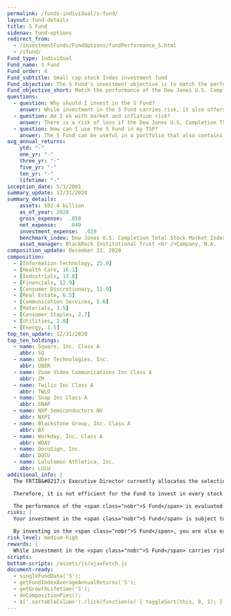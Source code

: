 ```yaml
---
permalink: /funds-individual/s-fund/
layout: fund-details
title: S Fund
sidenav: fund-options
redirect_from:
  - /InvestmentFunds/FundOptions/fundPerformance_S.html
  - /sfund/
Fund_type: Individual
Fund_name: S Fund
Fund_order: 4
Fund_subtitle: Small cap stock Index investment fund
Fund_objective: The S Fund's investment objective is to match the performance of the Dow Jones U.S. Completion Total Stock Market Index, a broad market index made up of stocks of small-to-medium U.S. companies not included in the S&P 500 Index.
Fund_objective_short: Match the performance of the Dow Jones U.S. Completion Total Stock Market Index.
questions:
  - question: Why should I invest in the S Fund?
    answer: While investment in the S Fund carries risk, it also offers the opportunity to experience gains from equity ownership of small-to-mid-sized U.S. companies. It provides an excellent means of further diversifying your domestic equity holdings.
  - question: Am I ok with market and inflation risk?
    answer: There is a risk of loss if the Dow Jones U.S. Completion TSM Index declines in response to changes in overall economic conditions (<span data-term="Market Risk" class="js-glossary-toggle term term-end">market risk</span>) or if <span class="nobr">S Fund</span> investments do not outpace or grow enough to offset the reduction in purchasing power (<span data-term="Inflation Risk" class="js-glossary-toggle term term-end">inflation risk</span>).
  - question: How can I use the S Fund in my TSP?
    answer: The S Fund can be useful in a portfolio that also contains stock funds that track other indexes. The C, S, and I Funds, for example, track different segments of the overall stock market without overlapping. By investing in all segments of the stock market (as opposed to just one), you reduce your exposure to market risk.
avg_annual_returns:
    ytd: "-"
    one_yr: "-"
    three_yr: "-"
    five_yr: "-"
    ten_yr: "-"
    lifetime: "-"
inception_date: 5/1/2001
summary_update: 12/31/2020
summary_details:
    assets: $92.4 billion
    as_of_year: 2020
    gross_expense:  .058
    net_expense:    .049
    investment_expense:  .019
    benchmark_index: Dow Jones U.S. Completion Total Stock Market Index | spglobal.com
    asset_manager: BlackRock Institutional Trust <br />Company, N.A.
composition_update: December 31, 2020
composition:
  - [Information Technology, 25.0]
  - [Health Care, 16.1]
  - [Industrials, 13.0]
  - [Financials, 12.9]
  - [Consumer Discretionary, 11.0]
  - [Real Estate, 6.5]
  - [Communication Services, 5.6]
  - [Materials, 3.5]
  - [Consumer Staples, 2.7]
  - [Utilities, 2.0]
  - [Energy, 1.5]
top_ten_update: 12/31/2020
top_ten_holdings:
  - name: Square, Inc. Class A
    abbr: SQ
  - name: Uber Technologies, Inc.
    abbr: UBER
  - name: Zoom Video Communications Inc Class A
    abbr: ZM
  - name: Twilio Inc Class A
    abbr: TWLO
  - name: Snap Inc Class A
    abbr: SNAP
  - name: NXP Semiconductors NV
    abbr: NXPI
  - name: Blackstone Group, Inc. Class A
    abbr: BX
  - name: Workday, Inc. Class A
    abbr: WDAY
  - name: DocuSign, Inc.
    abbr: DOCU
  - name: Lululemon Athletica, Inc.
    abbr: LULU
additional_info: |
  The FRTIB&#8217;s Executive Director currently allocates the selection, purchase, investment, and management of assets contained in the <span class="nobr">S Fund</span> to BlackRock Institutional Trust Company, N.A. The Fund is invested in the Dow Jones U.S. Completion TSM Index, which contains a large number of stocks, including illiquid stocks with low trading volume and stocks with prices lower than $1.00 per share.

  Therefore, it is not efficient for the Fund to invest in every stock in the index. The <span class="nobr">S Fund</span> holds the stocks of most of the companies in the index with market values greater than $1 billion. However, a mathematical sampling technique is used to select among the smaller stocks.

  The performance of the <span class="nobr">S Fund</span> is evaluated on the basis of how closely its returns match those of the Dow Jones U.S. Completion TSM Index. A portion of <span class="nobr">S Fund</span> assets is reserved to meet the needs of daily client activity. This liquidity reserve is invested in futures contracts of the S&P 400 and Russell 2000 (other broad equity indexes).
risks: |
  Your investment in the <span class="nobr">S Fund</span> is subject to <span data-term="Market Risk" class="js-glossary-toggle term term-end">market risk</span> because the Dow Jones U.S. Completion Total Stock Market Index returns will move up and down in response to overall economic conditions.

  By investing in the <span class="nobr">S Fund</span>, you are also exposed to <span data-term="Inflation Risk" class="js-glossary-toggle term term-end">inflation risk</span>, meaning your <span class="nobr">S Fund</span> investment may not grow enough to offset the reduction in purchasing power that results from inflation.
risk_level: medium-high
rewards: |
  While investment in the <span class="nobr">S Fund</span> carries risk, it also offers the opportunity to experience gains from equity ownership of small to mid-sized U.S. companies. It provides an excellent means of further diversifying your domestic equity holdings.
scripts:
bottom-scripts: /assets/js/ajaxFetch.js
document-ready:
  - singleFundData('S');
  - getFundIndexAverageAnnualReturns('S');
  - getGrowthLifetime('S');
  - doCompositionPies();
  - $('.sortableColumn').click(function(e) { toggleSort(this, 0, 1); });
---
```


